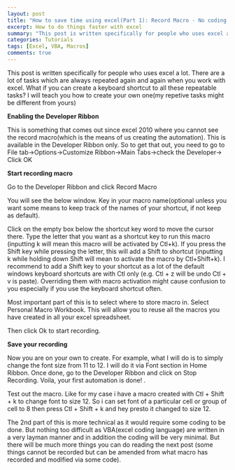 ```yaml
---
layout: post
title: "How to save time using excel(Part 1): Record Macro - No coding involved"
excerpt: How to do things faster with excel
summary: "This post is written specifically for people who uses excel a lot. There are a lot of tasks which are always repeated again and again when you work with excel. What if you can create a keyboard shortcut to all these repeatable tasks? I will teach you how to create your own one(my repetive tasks might be different from yours)"
categories: Tutorials
tags: [Excel, VBA, Macros]
comments: true
---
```


This post is written specifically for people who uses excel a lot. There are a lot of tasks which are always repeated again and again when you work with excel. What if you can create a keyboard shortcut to all these repeatable tasks? I will teach you how to create your own one(my repetive tasks might be different from yours)

**Enabling the Developer Ribbon**

This is something that comes out since excel 2010 where you cannot see the record macro(which is the means of us creating the automation). This is available in the Developer Ribbon only. So to get that out, you need to go to File tab->Options->Customize Ribbon->Main Tabs->check the Developer-> Click OK
<img src="{{ site.urlimg }}/dev_ribbon.jpg" alt="">

**Start recording macro**

Go to the Developer Ribbon and click Record Macro
<img src="{{ site.urlimg }}/record_macro_way.jpg" alt="">

You will see the below window. Key in your macro name(optional unless you want some means to keep track of the names of your shortcut, if not keep as default). 
<img src="{{ site.urlimg }}/macro1.jpg" alt="">

Click on the empty box below the shortcut key word to move the cursor there. Type the letter that you want as a shortcut key to run this macro (inputting k will mean this macro will be activated by Ctl+k). If you press the Shift key while pressing the letter, this will add a Shift to shortcut (inputting k while holding down Shift will mean to activate the macro by Ctl+Shift+k). I recommend to add a Shift key to your shortcut as a lot of the default windows keyboard shortcuts are with Ctl only (e.g. Ctl + z will be undo Ctl + v is paste). Overriding them with macro activation might cause confusion to you especially if you use the keyboard shortcut often.
<img src="{{ site.urlimg }}/macro2.jpg" alt="">

Most important part of this is to select where to store macro in. Select Personal Macro Workbook. This will allow you to reuse all the macros you have created in all your excel spreadsheet.
<img src="{{ site.urlimg }}/macro3.jpg" alt="">

Then click Ok to start recording.

**Save your recording**

Now you are on your own to create. For example, what I will do is to simply change the font size  from 11 to 12. I will do it via Font section in Home Ribbon. Once done, go to the Developer Ribbon and click on Stop Recording. Voila, your first automation is done!
<img src="{{ site.urlimg }}/stoprecording.jpg" alt="">. 

Test out the macro. Like for my case i have a macro created with Ctl + Shift + k to change font to size 12. So i can set font of a particular cell or group of cell to 8 then press Ctl + Shift + k and hey presto it changed to size 12. 

The 2nd part of this is more technical as it would require some coding to be done. But nothing too difficult as VBA(excel coding language) are written in a very layman manner and in addition the coding will be very minimal. But there will be much more things you can do reading the next post (some things cannot be recorded but can be amended from what macro has recorded and modified via some code).